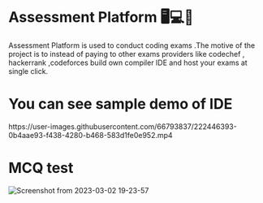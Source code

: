 # Assessment Platform 🖥️💻️📄️
Assessment Platform is used to conduct coding exams .The motive of the project is to instead of paying to other exams providers like codechef , hackerrank ,codeforces build own compiler IDE and host your exams at single click.

<h1>You can see sample demo of IDE </h1>
https://user-images.githubusercontent.com/66793837/222446393-0b4aae93-f438-4280-b468-583d1fe0e952.mp4

# MCQ test
![Screenshot from 2023-03-02 19-23-57](https://user-images.githubusercontent.com/66793837/222448225-80b9c02f-1f51-4358-84e3-308faba7105b.png)

